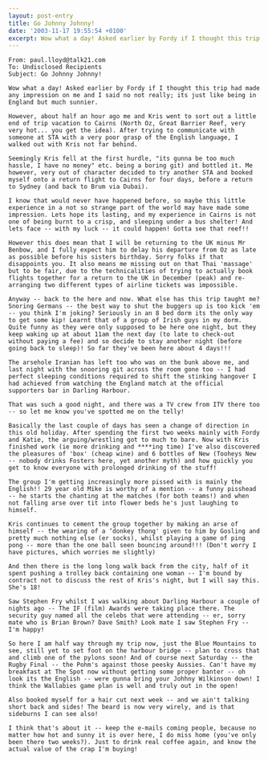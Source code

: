 ```yaml
---
layout: post-entry
title: Go Johnny Johnny!
date: '2003-11-17 19:55:54 +0100'
excerpt: Wow what a day! Asked earlier by Fordy if I thought this trip had made any impression on me and I said no not really; its just like being in England but much sunnier.
---
```

    From: paul.lloyd@talk21.com
    To: Undisclosed Recipients
    Subject: Go Johnny Johnny!

    Wow what a day! Asked earlier by Fordy if I thought this trip had made any impression on me and I said no not really; its just like being in England but much sunnier.

    However, about half an hour ago me and Kris went to sort out a little end of trip vacation to Cairns (North Oz, Great Barrier Reef, very very hot... you get the idea). After trying to communicate with someone at STA with a very poor grasp of the English language, I walked out with Kris not far behind.

    Seemingly Kris fell at the first hurdle, "its gunna be too much hassle, I have no money" etc. being a boring git) and bottled it. Me however, very out of character decided to try another STA and booked myself onto a return flight to Cairns for four days, before a return to Sydney (and back to Brum via Dubai).

    I know that would never have happened before, so maybe this little experience in a not so strange part of the world may have made some impression. Lets hope its lasting, and my experience in Cairns is not one of being burnt to a crisp, and sleeping under a bus shelter! And lets face -- with my luck -- it could happen! Gotta see that reef!!

    However this does mean that I will be returning to the UK minus Mr Benbow, and I fully expect him to delay his departure from Oz as late as possible before his sisters birthday. Sorry folks if that disappoints you. It also means me missing out on that Thai 'massage' but to be fair, due to the technicalities of trying to actually book flights together for a return to the UK in December (peak) and re-arranging two different types of airline tickets was impossible.

    Anyway -- back to the here and now. What else has this trip taught me? Snoring Germans -- the best way to shut the buggers up is too kick 'em -- you think I'm joking? Seriously in an 8 bed dorm its the only way to get some kip! Learnt that of a group of Irish guys in my dorm. Quite funny as they were only supposed to be here one night, but they keep waking up at about 11am the next day (to late to check-out without paying a fee) and so decide to stay another night (before going back to sleep)! So far they've been here about 4 days!!!

    The arsehole Iranian has left too who was on the bunk above me, and last night with the snooring git across the room gone too -- I had perfect sleeping conditions required to shift the stinking hangover I had achieved from watching the England match at the official supporters bar in Darling Harbour.

    That was such a good night, and there was a TV crew from ITV there too -- so let me know you've spotted me on the telly!

    Basically the last couple of days has seen a change of direction in this old holiday. After spending the first two weeks mainly with Fordy and Katie, the arguing/wrestling got to much to bare. Now with Kris finished work (ie more drinking and ****ing time) I've also discovered the pleasures of 'box' (cheap wine) and 6 bottles of New (Tooheys New -- nobody drinks Fosters here, yet another myth) and how quickly you get to know everyone with prolonged drinking of the stuff!

    The group I'm getting increasingly more pissed with is mainly the English!! 29 year old Mike is worthy of a mention -- a funny pisshead -- he starts the chanting at the matches (for both teams!) and when not falling arse over tit into flower beds he's just laughing to himself.

    Kris continues to cement the group together by making an arse of himself -- the wearing of a ‘donkey thong' given to him by Gosling and pretty much nothing else (er socks), whilst playing a game of ping pong -- more than the one ball seen bouncing around!!! (Don't worry I have pictures, which worries me slightly)

    And then there is the long long walk back from the city, half of it spent pushing a trolley back containing one woman -- I'm bound by contract not to discuss the rest of Kris's night, but I will say this. She's 18!

    Saw Stephen Fry whilst I was walking about Darling Harbour a couple of nights ago -- The IF (film) Awards were taking place there. The security guy named all the celebs that were attending -- er, sorry mate who is Brian Brown? Dave Smith? Look mate I saw Stephen Fry -- I'm happy!

    So here I am half way through my trip now, just the Blue Mountains to see, still yet to set foot on the harbour bridge -- plan to cross that and climb one of the pylons soon! And of course next Saturday -- the Rugby Final -- the Pohm's against those peesky Aussies. Can't have my breakfast at The Spot now without getting some proper banter -- oh look its the English -- were gunna bring your Johhny Wilkinson down! I think the Wallabies game plan is well and truly out in the open!

    Also booked myself for a hair cut next week -- and we ain't talking short back and sides! The beard is now very wirely, and is that sideburns I can see also!

    I think that's about it -- keep the e-mails coming people, because no matter how hot and sunny it is over here, I do miss home (you've only been there two weeks?). Just to drink real coffee again, and know the actual value of the crap I'm buying!